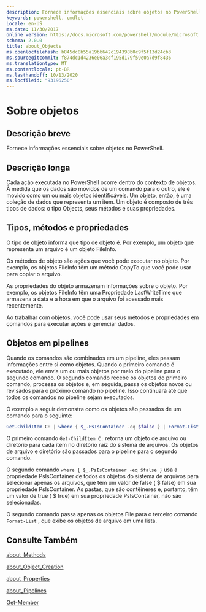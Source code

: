 ```yaml
---
description: Fornece informações essenciais sobre objetos no PowerShell.
keywords: powershell, cmdlet
Locale: en-US
ms.date: 11/30/2017
online version: https://docs.microsoft.com/powershell/module/microsoft.powershell.core/about/about_objects?view=powershell-7&WT.mc_id=ps-gethelp
schema: 2.0.0
title: about_Objects
ms.openlocfilehash: b845dc8b55a19bb642c194398b0c9f5f13d24cb3
ms.sourcegitcommit: f874dc1d4236e06a3df195d179f59e0a7d9f8436
ms.translationtype: MT
ms.contentlocale: pt-BR
ms.lasthandoff: 10/13/2020
ms.locfileid: "93196250"
---
```

# <a name="about-objects"></a>Sobre objetos

## <a name="short-description"></a>Descrição breve
Fornece informações essenciais sobre objetos no PowerShell.

## <a name="long-description"></a>Descrição longa

Cada ação executada no PowerShell ocorre dentro do contexto de objetos. À medida que os dados são movidos de um comando para o outro, ele é movido como um ou mais objetos identificáveis. Um objeto, então, é uma coleção de dados que representa um item. Um objeto é composto de três tipos de dados: o tipo Objects, seus métodos e suas propriedades.

## <a name="types-methods-and-properties"></a>Tipos, métodos e propriedades

O tipo de objeto informa que tipo de objeto é. Por exemplo, um objeto que representa um arquivo é um objeto FileInfo.

Os métodos de objeto são ações que você pode executar no objeto.
Por exemplo, os objetos FileInfo têm um método CopyTo que você pode usar para copiar o arquivo.

As propriedades do objeto armazenam informações sobre o objeto. Por exemplo, os objetos FileInfo têm uma Propriedade LastWriteTime que armazena a data e a hora em que o arquivo foi acessado mais recentemente.

Ao trabalhar com objetos, você pode usar seus métodos e propriedades em comandos para executar ações e gerenciar dados.

## <a name="objects-in-pipelines"></a>Objetos em pipelines

Quando os comandos são combinados em um pipeline, eles passam informações entre si como objetos. Quando o primeiro comando é executado, ele envia um ou mais objetos por meio do pipeline para o segundo comando. O segundo comando recebe os objetos do primeiro comando, processa os objetos e, em seguida, passa os objetos novos ou revisados para o próximo comando no pipeline.
Isso continuará até que todos os comandos no pipeline sejam executados.

O exemplo a seguir demonstra como os objetos são passados de um comando para o seguinte:

```powershell
Get-ChildItem C: | where { $_.PsIsContainer -eq $false } | Format-List
```

O primeiro comando `Get-ChildItem C:` retorna um objeto de arquivo ou diretório para cada item no diretório raiz do sistema de arquivos. Os objetos de arquivo e diretório são passados para o pipeline para o segundo comando.

O segundo comando `where { $_.PsIsContainer -eq $false }` usa a propriedade PsIsContainer de todos os objetos do sistema de arquivos para selecionar apenas os arquivos, que têm um valor de false ( \$ false) em sua propriedade PsIsContainer. As pastas, que são contêineres e, portanto, têm um valor de true ( \$ true) em sua propriedade PsIsContainer, não são selecionadas.

O segundo comando passa apenas os objetos File para o terceiro comando `Format-List` , que exibe os objetos de arquivo em uma lista.

## <a name="see-also"></a>Consulte Também

[about_Methods](about_Methods.md)

[about_Object_Creation](about_Object_Creation.md)

[about_Properties](about_Properties.md)

[about_Pipelines](about_Pipelines.md)

[Get-Member](xref:Microsoft.PowerShell.Utility.Get-Member)
